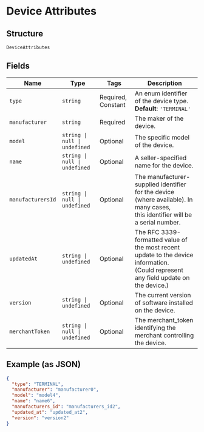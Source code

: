 <!-- Optimized: 2025-10-06 -->
<!-- RPM: 1.6.2.1.1.6.2.1_device-attributes_20251006 -->
<!-- Session: E2E RPM DNA Application -->
<!-- AOM: RND (Reggie & Dro) -->
<!-- COI: TECHNOLOGY -->
<!-- RPM: HIGH -->
<!-- ACTION: BUILD -->

# Device Attributes

## Structure

`DeviceAttributes`

## Fields

| Name | Type | Tags | Description |
|  --- | --- | --- | --- |
| `type` | `string` | Required, Constant | An enum identifier of the device type.<br>**Default**: `'TERMINAL'` |
| `manufacturer` | `string` | Required | The maker of the device. |
| `model` | `string \| null \| undefined` | Optional | The specific model of the device. |
| `name` | `string \| null \| undefined` | Optional | A seller-specified name for the device. |
| `manufacturersId` | `string \| null \| undefined` | Optional | The manufacturer-supplied identifier for the device (where available). In many cases,<br>this identifier will be a serial number. |
| `updatedAt` | `string \| undefined` | Optional | The RFC 3339-formatted value of the most recent update to the device information.<br>(Could represent any field update on the device.) |
| `version` | `string \| undefined` | Optional | The current version of software installed on the device. |
| `merchantToken` | `string \| null \| undefined` | Optional | The merchant_token identifying the merchant controlling the device. |

## Example (as JSON)

```json
{
  "type": "TERMINAL",
  "manufacturer": "manufacturer0",
  "model": "model4",
  "name": "name6",
  "manufacturers_id": "manufacturers_id2",
  "updated_at": "updated_at2",
  "version": "version2"
}
```
